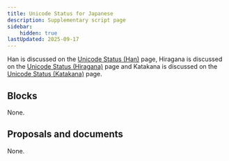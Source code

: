 ```yaml
---
title: Unicode Status for Japanese
description: Supplementary script page
sidebar:
    hidden: true
lastUpdated: 2025-09-17
---
```


Han is discussed on the [Unicode Status (Han)](https://scriptsource.org/entry/tsps57x35g) page, Hiragana is discussed on the [Unicode Status (Hiragana)](https://scriptsource.org/entry/ly5dbxtthx) page and Katakana is discussed on the [Unicode Status (Katakana)](https://scriptsource.org/entry/c9ppe854f7) page.

## Blocks

None.

## Proposals and documents

None.
